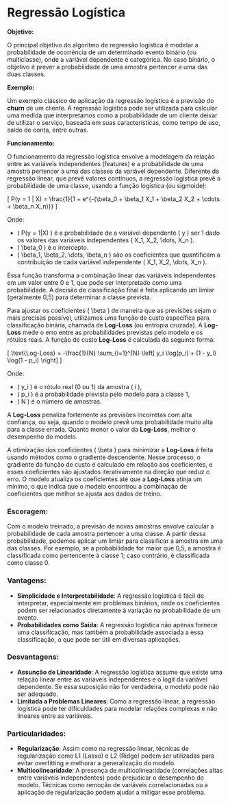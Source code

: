# Regressão Logística

**Objetivo:**

O principal objetivo do algoritmo de regressão logística é modelar a probabilidade de ocorrência de um determinado evento binário (ou multiclasse), onde a variável dependente é categórica. No caso binário, o objetivo é prever a probabilidade de uma amostra pertencer a uma das duas classes.

**Exemplo:**

Um exemplo clássico de aplicação da regressão logística é a previsão do **churn** de um cliente. A regressão logística pode ser utilizada para calcular uma medida que interpretamos como a probabilidade de um cliente deixar de utilizar o serviço, baseada em suas características, como tempo de uso, saldo de conta, entre outras.

**Funcionamento:**

O funcionamento da regressão logística envolve a modelagem da relação entre as variáveis independentes (features) e a probabilidade de uma amostra pertencer a uma das classes da variável dependente. Diferente da regressão linear, que prevê valores contínuos, a regressão logística prevê a probabilidade de uma classe, usando a função logística (ou sigmoide):

\[
P(y = 1 | X) = \frac{1}{1 + e^{-(\beta_0 + \beta_1 X_1 + \beta_2 X_2 + \cdots + \beta_n X_n)}}
\]

Onde:

- \( P(y = 1|X) \) é a probabilidade de a variável dependente \( y \) ser 1 dado os valores das variáveis independentes \( X_1, X_2, \dots, X_n \).
- \( \beta_0 \) é o intercepto.
- \( \beta_1, \beta_2, \dots, \beta_n \) são os coeficientes que quantificam a contribuição de cada variável independente \( X_1, X_2, \dots, X_n \).

Essa função transforma a combinação linear das variáveis independentes em um valor entre 0 e 1, que pode ser interpretado como uma probabilidade. A decisão de classificação final é feita aplicando um limiar (geralmente 0,5) para determinar a classe prevista.

Para ajustar os coeficientes \( \beta \) de maneira que as previsões sejam o mais precisas possível, utilizamos uma função de custo específica para classificação binária, chamada de **Log-Loss** (ou entropia cruzada). A **Log-Loss** mede o erro entre as probabilidades previstas pelo modelo e os rótulos reais. A função de custo **Log-Loss** é calculada da seguinte forma:

\[
\text{Log-Loss} = -\frac{1}{N} \sum_{i=1}^{N} \left[ y_i \log(p_i) + (1 - y_i) \log(1 - p_i) \right]
\]

Onde:

- \( y_i \) é o rótulo real (0 ou 1) da amostra \( i \),
- \( p_i \) é a probabilidade prevista pelo modelo para a classe 1,
- \( N \) é o número de amostras.

A **Log-Loss** penaliza fortemente as previsões incorretas com alta confiança, ou seja, quando o modelo prevê uma probabilidade muito alta para a classe errada. Quanto menor o valor da **Log-Loss**, melhor o desempenho do modelo.

A otimização dos coeficientes \( \beta \) para minimizar a **Log-Loss** é feita usando métodos como o gradiente descendente. Nesse processo, o gradiente da função de custo é calculado em relação aos coeficientes, e esses coeficientes são ajustados iterativamente na direção que reduz o erro. O modelo atualiza os coeficientes até que a **Log-Loss** atinja um mínimo, o que indica que o modelo encontrou a combinação de coeficientes que melhor se ajusta aos dados de treino.

### Escoragem:
Com o modelo treinado, a previsão de novas amostras envolve calcular a probabilidade de cada amostra pertencer a uma classe. A partir dessa probabilidade, podemos aplicar um limiar para classificar a amostra em uma das classes. Por exemplo, se a probabilidade for maior que 0,5, a amostra é classificada como pertencente à classe 1; caso contrário, é classificada como classe 0.

### Vantagens:
- **Simplicidade e Interpretabilidade**: A regressão logística é fácil de interpretar, especialmente em problemas binários, onde os coeficientes podem ser relacionados diretamente à variação na probabilidade de um evento.
- **Probabilidades como Saída**: A regressão logística não apenas fornece uma classificação, mas também a probabilidade associada a essa classificação, o que pode ser útil em diversas aplicações.

### Desvantagens:
- **Assunção de Linearidade**: A regressão logística assume que existe uma relação linear entre as variáveis independentes e o logit da variável dependente. Se essa suposição não for verdadeira, o modelo pode não ser adequado.
- **Limitada a Problemas Lineares**: Como a regressão linear, a regressão logística pode ter dificuldades para modelar relações complexas e não lineares entre as variáveis.

### Particularidades:
- **Regularização**: Assim como na regressão linear, técnicas de regularização como L1 (Lasso) e L2 (Ridge) podem ser utilizadas para evitar overfitting e melhorar a generalização do modelo.
- **Multicolinearidade**: A presença de multicolinearidade (correlações altas entre variáveis independentes) pode prejudicar o desempenho do modelo. Técnicas como remoção de variáveis correlacionadas ou a aplicação de regularização podem ajudar a mitigar esse problema.
